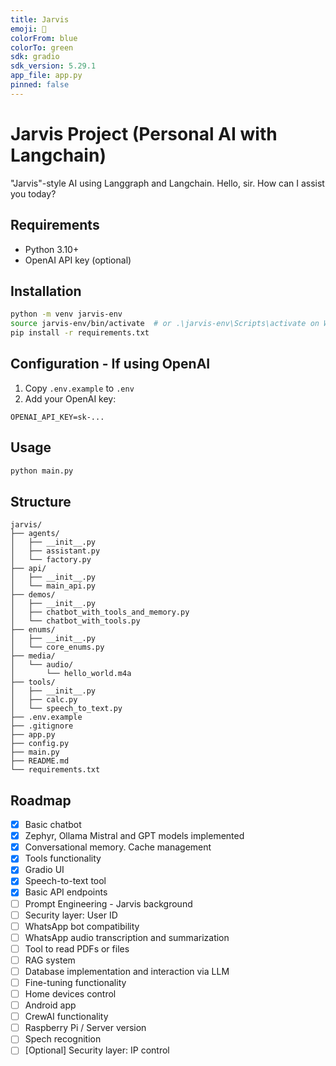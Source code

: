 ```yaml
---
title: Jarvis
emoji: 🤖
colorFrom: blue
colorTo: green
sdk: gradio
sdk_version: 5.29.1
app_file: app.py
pinned: false
---
```


# Jarvis Project (Personal AI with Langchain)

"Jarvis"-style AI using Langgraph and Langchain.
Hello, sir. How can I assist you today?

## Requirements
- Python 3.10+
- OpenAI API key (optional)

## Installation
```bash
python -m venv jarvis-env  
source jarvis-env/bin/activate  # or .\jarvis-env\Scripts\activate on Windows  
pip install -r requirements.txt
```

## Configuration - If using OpenAI
1. Copy `.env.example` to `.env`
2. Add your OpenAI key:
```
OPENAI_API_KEY=sk-...
```

## Usage
```bash
python main.py
```

## Structure
```
jarvis/
├── agents/
│   ├── __init__.py
│   ├── assistant.py
│   └── factory.py
├── api/
│   ├── __init__.py
│   └── main_api.py
├── demos/
│   ├── __init__.py
│   ├── chatbot_with_tools_and_memory.py
│   └── chatbot_with_tools.py
├── enums/
│   ├── __init__.py
│   └── core_enums.py
├── media/
│   └── audio/
│       └── hello_world.m4a
├── tools/
│   ├── __init__.py
│   ├── calc.py
│   └── speech_to_text.py
├── .env.example
├── .gitignore
├── app.py
├── config.py
├── main.py
├── README.md
└── requirements.txt
```

## Roadmap
- [x] Basic chatbot
- [x] Zephyr, Ollama Mistral and GPT models implemented
- [x] Conversational memory. Cache management
- [x] Tools functionality
- [x] Gradio UI
- [x] Speech-to-text tool
- [x] Basic API endpoints
- [ ] Prompt Engineering - Jarvis background
- [ ] Security layer: User ID
- [ ] WhatsApp bot compatibility
- [ ] WhatsApp audio transcription and summarization
- [ ] Tool to read PDFs or files
- [ ] RAG system
- [ ] Database implementation and interaction via LLM
- [ ] Fine-tuning functionality
- [ ] Home devices control
- [ ] Android app
- [ ] CrewAI functionality
- [ ] Raspberry Pi / Server version
- [ ] Spech recognition
- [ ] [Optional] Security layer: IP control
